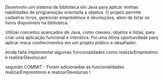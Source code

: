Desenvolvi um sistema de biblioteca em Java para aplicar minhas habilidades de programação orientada a objetos. O projeto permite cadastrar livros, 
gerenciar empréstimos e devoluções, além de listar os livros disponíveis na biblioteca.

Utilizei conceitos avançados de Java, como classes, objetos e listas, para criar uma aplicação funcional e interativa. 
Foi uma ótima oportunidade para aplicar meus conhecimentos em um projeto prático e desafiador.

Ainda falta implementar algumas funcionalidades como  realizarEmprestimo e realizarDevolucao! 

segundo COMMIT - Foram adicionadas as funcionalidades realizarEmprestimos e realizarDevolucao ! 
